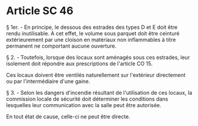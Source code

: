 # Article SC 46

§ 1er. - En principe, le dessous des estrades des types D et E doit être rendu inutilisable. A cet effet, le volume sous parquet doit être ceinturé extérieurement par une cloison en matériaux non inflammables à titre permanent ne comportant aucune ouverture.

§ 2. - Toutefois, lorsque des locaux sont aménagés sous ces estrades, leur isolement doit répondre aux prescriptions de l'article CO 15.

Ces locaux doivent être ventilés naturellement sur l'extérieur directement ou par l'intermédiaire d'une gaine.

§ 3. - Selon les dangers d'incendie résultant de l'utilisation de ces locaux, la commission locale de sécurité doit déterminer les conditions dans lesquelles leur communication avec la salle peut être autorisée.

En tout état de cause, celle-ci ne peut être directe.
